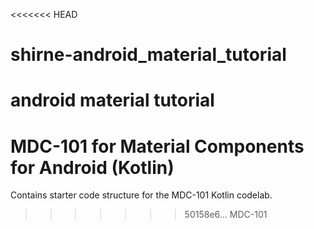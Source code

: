 <<<<<<< HEAD
# shirne-android_material_tutorial
android material tutorial 
=======
# MDC-101 for Material Components for Android (Kotlin)

Contains starter code structure for the MDC-101 Kotlin codelab.
>>>>>>> 50158e6... MDC-101
